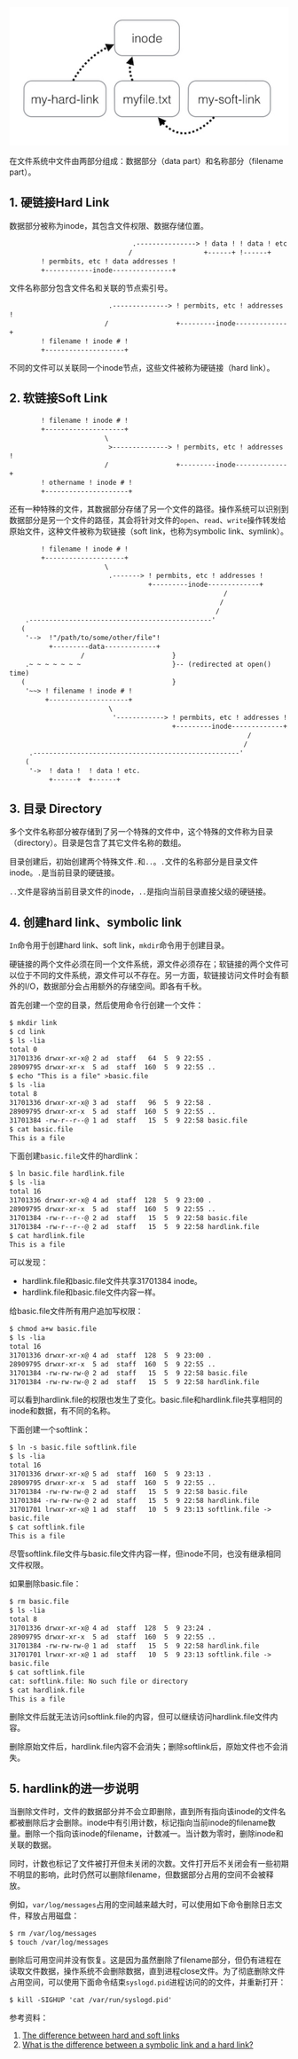 ![symbolic](images/21/HardLinkSoftLink.jpg)

在文件系统中文件由两部分组成：数据部分（data part）和名称部分（filename part）。

## 1. 硬链接Hard Link

数据部分被称为inode，其包含文件权限、数据存储位置。

```
                               .---------------> ! data ! ! data ! etc
                              /                  +------+ !------+
        ! permbits, etc ! data addresses !
        +------------inode---------------+
```

文件名称部分包含文件名和关联的节点索引号。

```
                         .--------------> ! permbits, etc ! addresses !
                        /                 +---------inode-------------+
        ! filename ! inode # !
        +--------------------+
```

不同的文件可以关联同一个inode节点，这些文件被称为硬链接（hard link）。

## 2. 软链接Soft Link

```
        ! filename ! inode # !
        +--------------------+
                        \
                         >--------------> ! permbits, etc ! addresses !
                        /                 +---------inode-------------+
        ! othername ! inode # !
        +---------------------+
```

还有一种特殊的文件，其数据部分存储了另一个文件的路径。操作系统可以识别到数据部分是另一个文件的路径，其会将针对文件的`open`、`read`、`write`操作转发给原始文件，这种文件被称为软链接（soft link，也称为symbolic link、symlink）。

```
        ! filename ! inode # !
        +--------------------+
                        \
                         .-------> ! permbits, etc ! addresses !
                                   +---------inode-------------+
                                                      /
                                                     /
                                                    /
    .----------------------------------------------'
   ( 
    '-->  !"/path/to/some/other/file"! 
          +---------data-------------+
                  /                      }
    .~ ~ ~ ~ ~ ~ ~                       }-- (redirected at open() time)
   (                                     }
    '~~> ! filename ! inode # !
         +--------------------+
                         \
                          '------------> ! permbits, etc ! addresses !
                                         +---------inode-------------+
                                                            /
                                                           /
     .----------------------------------------------------'
    (
     '->  ! data !  ! data ! etc.
          +------+  +------+
```

## 3. 目录 Directory

多个文件名称部分被存储到了另一个特殊的文件中，这个特殊的文件称为目录（directory）。目录是包含了其它文件名称的数组。

目录创建后，初始创建两个特殊文件`.`和`..`。`.`文件的名称部分是目录文件inode。`.`是当前目录的硬链接。

`..`文件是容纳当前目录文件的inode，`..`是指向当前目录直接父级的硬链接。

## 4. 创建hard link、symbolic link

`In`命令用于创建hard link、soft link，`mkdir`命令用于创建目录。

硬链接的两个文件必须在同一个文件系统，源文件必须存在；软链接的两个文件可以位于不同的文件系统，源文件可以不存在。另一方面，软链接访问文件时会有额外的I/O，数据部分会占用额外的存储空间。即各有千秋。

首先创建一个空的目录，然后使用命令行创建一个文件：

```
$ mkdir link
$ cd link
$ ls -lia
total 0
31701336 drwxr-xr-x@ 2 ad  staff   64  5  9 22:55 .
28909795 drwxr-xr-x  5 ad  staff  160  5  9 22:55 ..
$ echo "This is a file" >basic.file
$ ls -lia
total 8
31701336 drwxr-xr-x@ 3 ad  staff   96  5  9 22:58 .
28909795 drwxr-xr-x  5 ad  staff  160  5  9 22:55 ..
31701384 -rw-r--r--@ 1 ad  staff   15  5  9 22:58 basic.file
$ cat basic.file
This is a file
```

下面创建`basic.file`文件的hardlink：

```
$ ln basic.file hardlink.file
$ ls -lia
total 16
31701336 drwxr-xr-x@ 4 ad  staff  128  5  9 23:00 .
28909795 drwxr-xr-x  5 ad  staff  160  5  9 22:55 ..
31701384 -rw-r--r--@ 2 ad  staff   15  5  9 22:58 basic.file
31701384 -rw-r--r--@ 2 ad  staff   15  5  9 22:58 hardlink.file
$ cat hardlink.file
This is a file
```

可以发现：

- hardlink.file和basic.file文件共享31701384 inode。
- hardlink.file和basic.file文件内容一样。

给basic.file文件所有用户追加写权限：

```
$ chmod a+w basic.file
$ ls -lia
total 16
31701336 drwxr-xr-x@ 4 ad  staff  128  5  9 23:00 .
28909795 drwxr-xr-x  5 ad  staff  160  5  9 22:55 ..
31701384 -rw-rw-rw-@ 2 ad  staff   15  5  9 22:58 basic.file
31701384 -rw-rw-rw-@ 2 ad  staff   15  5  9 22:58 hardlink.file
```

可以看到hardlink.file的权限也发生了变化。basic.file和hardlink.file共享相同的inode和数据，有不同的名称。

下面创建一个softlink：

```
$ ln -s basic.file softlink.file
$ ls -lia
total 16
31701336 drwxr-xr-x@ 5 ad  staff  160  5  9 23:13 .
28909795 drwxr-xr-x  5 ad  staff  160  5  9 22:55 ..
31701384 -rw-rw-rw-@ 2 ad  staff   15  5  9 22:58 basic.file
31701384 -rw-rw-rw-@ 2 ad  staff   15  5  9 22:58 hardlink.file
31701701 lrwxr-xr-x@ 1 ad  staff   10  5  9 23:13 softlink.file -> basic.file
$ cat softlink.file
This is a file
```

尽管softlink.file文件与basic.file文件内容一样，但inode不同，也没有继承相同文件权限。

如果删除basic.file：

```
$ rm basic.file
$ ls -lia
total 8
31701336 drwxr-xr-x@ 4 ad  staff  128  5  9 23:24 .
28909795 drwxr-xr-x  5 ad  staff  160  5  9 22:55 ..
31701384 -rw-rw-rw-@ 1 ad  staff   15  5  9 22:58 hardlink.file
31701701 lrwxr-xr-x@ 1 ad  staff   10  5  9 23:13 softlink.file -> basic.file
$ cat softlink.file
cat: softlink.file: No such file or directory
$ cat hardlink.file
This is a file
```

删除文件后就无法访问softlink.file的内容，但可以继续访问hardlink.file文件内容。

删除原始文件后，hardlink.file内容不会消失；删除softlink后，原始文件也不会消失。

## 5. hardlink的进一步说明

当删除文件时，文件的数据部分并不会立即删除，直到所有指向该inode的文件名都被删除后才会删除。inode中有引用计数，标记指向当前inode的filename数量。删除一个指向该inode的filename，计数减一。当计数为零时，删除inode和关联的数据。

同时，计数也标记了文件被打开但未关闭的次数。文件打开后不关闭会有一些初期不明显的影响，此时仍然可以删除filename，但数据部分占用的空间不会被释放。

例如，`var/log/messages`占用的空间越来越大时，可以使用如下命令删除日志文件，释放占用磁盘：

```
$ rm /var/log/messages
$ touch /var/log/messages
```

删除后可用空间并没有恢复。这是因为虽然删除了filename部分，但仍有进程在读取文件数据，操作系统不会删除数据，直到进程close文件。为了彻底删除文件占用空间，可以使用下面命令结束`syslogd.pid`进程访问的的文件，并重新打开：

```
$ kill -SIGHUP 'cat /var/run/syslogd.pid'
```

参考资料：

1. [The difference between hard and soft links](https://linuxgazette.net/105/pitcher.html)
2. [What is the difference between a symbolic link and a hard link?](https://stackoverflow.com/questions/185899/what-is-the-difference-between-a-symbolic-link-and-a-hard-link)


